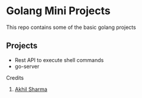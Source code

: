 # Golang Mini Projects
This repo contains some of the basic golang projects

## Projects
- Rest API to execute shell commands
- go-server

Credits
1. [Akhil Sharma](https://github.com/AkhilSharma90)
